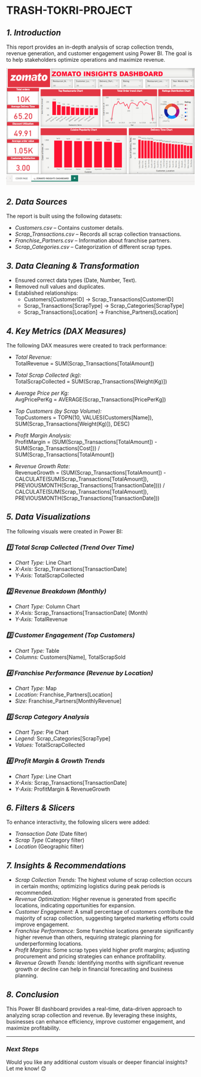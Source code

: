 # TRASH-TOKRI-PROJECT



## *1. Introduction*
This report provides an in-depth analysis of scrap collection trends, revenue generation, and customer engagement using Power BI. The goal is to help stakeholders optimize operations and maximize revenue.

![TRASH-TOKRI-PROJECT](https://github.com/singhdeepesh20/ZOMATO-DASHBOARD/blob/main/ZOMATO%20PIC.png)


## *2. Data Sources*
The report is built using the following datasets:
- *Customers.csv* – Contains customer details.
- *Scrap_Transactions.csv* – Records all scrap collection transactions.
- *Franchise_Partners.csv* – Information about franchise partners.
- *Scrap_Categories.csv* – Categorization of different scrap types.

## *3. Data Cleaning & Transformation*
- Ensured correct data types (Date, Number, Text).
- Removed null values and duplicates.
- Established relationships:
  - Customers[CustomerID] → Scrap_Transactions[CustomerID]
  - Scrap_Transactions[ScrapType] → Scrap_Categories[ScrapType]
  - Scrap_Transactions[Location] → Franchise_Partners[Location]

## *4. Key Metrics (DAX Measures)*
The following DAX measures were created to track performance:

- *Total Revenue:*  
  TotalRevenue = SUM(Scrap_Transactions[TotalAmount])

- *Total Scrap Collected (kg):*  
  TotalScrapCollected = SUM(Scrap_Transactions[Weight(Kg)])

- *Average Price per Kg:*  
  AvgPricePerKg = AVERAGE(Scrap_Transactions[PricePerKg])

- *Top Customers (by Scrap Volume):*  
  TopCustomers = TOPN(10, VALUES(Customers[Name]), SUM(Scrap_Transactions[Weight(Kg)]), DESC)

- *Profit Margin Analysis:*  
  ProfitMargin = (SUM(Scrap_Transactions[TotalAmount]) - SUM(Scrap_Transactions[Cost])) / SUM(Scrap_Transactions[TotalAmount])

- *Revenue Growth Rate:*  
  RevenueGrowth = (SUM(Scrap_Transactions[TotalAmount]) - CALCULATE(SUM(Scrap_Transactions[TotalAmount]), PREVIOUSMONTH(Scrap_Transactions[TransactionDate]))) / CALCULATE(SUM(Scrap_Transactions[TotalAmount]), PREVIOUSMONTH(Scrap_Transactions[TransactionDate]))

## *5. Data Visualizations*
The following visuals were created in Power BI:

### *1️⃣ Total Scrap Collected (Trend Over Time)*
- *Chart Type:* Line Chart  
- *X-Axis:* Scrap_Transactions[TransactionDate]  
- *Y-Axis:* TotalScrapCollected  

### *2️⃣ Revenue Breakdown (Monthly)*
- *Chart Type:* Column Chart  
- *X-Axis:* Scrap_Transactions[TransactionDate] (Month)  
- *Y-Axis:* TotalRevenue  

### *3️⃣ Customer Engagement (Top Customers)*
- *Chart Type:* Table  
- *Columns:* Customers[Name], TotalScrapSold  

### *4️⃣ Franchise Performance (Revenue by Location)*
- *Chart Type:* Map  
- *Location:* Franchise_Partners[Location]  
- *Size:* Franchise_Partners[MonthlyRevenue]  

### *5️⃣ Scrap Category Analysis*
- *Chart Type:* Pie Chart  
- *Legend:* Scrap_Categories[ScrapType]  
- *Values:* TotalScrapCollected  

### *6️⃣ Profit Margin & Growth Trends*
- *Chart Type:* Line Chart  
- *X-Axis:* Scrap_Transactions[TransactionDate]  
- *Y-Axis:* ProfitMargin & RevenueGrowth  

## *6. Filters & Slicers*
To enhance interactivity, the following slicers were added:
- *Transaction Date* (Date filter)
- *Scrap Type* (Category filter)
- *Location* (Geographic filter)

## *7. Insights & Recommendations*
- *Scrap Collection Trends:* The highest volume of scrap collection occurs in certain months; optimizing logistics during peak periods is recommended.
- *Revenue Optimization:* Higher revenue is generated from specific locations, indicating opportunities for expansion.
- *Customer Engagement:* A small percentage of customers contribute the majority of scrap collection, suggesting targeted marketing efforts could improve engagement.
- *Franchise Performance:* Some franchise locations generate significantly higher revenue than others, requiring strategic planning for underperforming locations.
- *Profit Margins:* Some scrap types yield higher profit margins; adjusting procurement and pricing strategies can enhance profitability.
- *Revenue Growth Trends:* Identifying months with significant revenue growth or decline can help in financial forecasting and business planning.

## *8. Conclusion*
This Power BI dashboard provides a real-time, data-driven approach to analyzing scrap collection and revenue. By leveraging these insights, businesses can enhance efficiency, improve customer engagement, and maximize profitability.

---

### *Next Steps*
Would you like any additional custom visuals or deeper financial insights? Let me know! 😊
